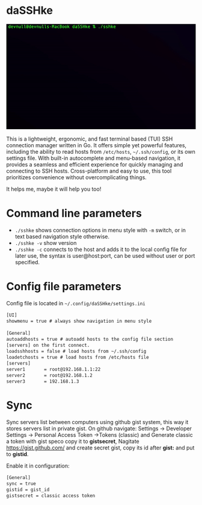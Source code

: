 # daSSHke

![My GIF](pic/sshke.gif)

This is a lightweight, ergonomic, and fast terminal based (TUI) SSH connection manager written in Go. It offers simple yet powerful features, including the ability to read hosts from `/etc/hosts`, `~/.ssh/config`, or its own settings file. With built-in autocomplete and menu-based navigation, it provides a seamless and efficient experience for quickly managing and connecting to SSH hosts. Cross-platform and 
easy to use, this tool prioritizes convenience without overcomplicating things.

It helps me, maybe it will help you too!

# Command line parameters

* `./sshke`    shows connection options in menu style with `-m` switch, or in text based navigation style otherwise.
* `./sshke -v` show version
* `./sshke -c` connects to the host and adds it to the local config file for later use, the syntax is user@host:port, can be used without user or port specified.

# Config file parameters

Config file is located in `~/.config/daSSHke/settings.ini`

```
[UI]
showmenu = true # always show navigation in menu style

[General]
autoaddhosts = true # autoadd hosts to the config file section [servers] on the first connect.
loadsshhosts = false # load hosts from ~/.ssh/config
loadetchosts = true # load hosts from /etc/hosts file
[servers]
server1       = root@192.168.1.1:22
server2       = root@192.168.1.2
server3       = 192.168.1.3
```

# Sync

Sync servers list between computers using github gist system, this way it stores servers list in private gist. On github navigate: Settings → Developer 
Settings → Personal Access Token  →Tokens (classic) and Generate classic a token with gist speco copy it to **gistsecret**, Nagitate https://gist.github.com/ and 
create secret gist, copy its id after **gist:** and put to **gistid**.

Enable it in configuration:
```
[General]
sync = true
gistid = gist_id
gistsecret = classic access token

```


